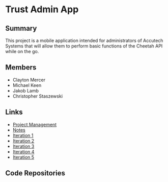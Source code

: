 # Trust Admin App

## Summary
This project is a mobile application intended for administrators of Accutech Systems that will allow them to perform basic functions of the Cheetah API while on the go.

## Members
- Clayton Mercer
- Michael Keen
- Jakob Lamb
- Christopher Staszewski

## Links
- [Project Management](https://github.com/mkeen31/trust-admin-app/projects/1)
- [Notes](https://docs.google.com/document/d/1241ho4WIxOGItz6fF2dxd29mmKQoeIE7POQDfONjSqU/edit?usp=sharing)
- [Iteration 1](https://bitbucket.org/accutechdev/bsu.tap/src/v1.0.0/)
- [Iteration 2](https://bitbucket.org/accutechdev/bsu.tap/src/v2.0.0/)
- [Iteration 3](https://bitbucket.org/accutechdev/bsu.tap/src/v3.0.0/)
- [Iteration 4](https://bitbucket.org/accutechdev/bsu.tap/src/v4.0.0/)
- [Iteration 5](https://bitbucket.org/accutechdev/bsu.tap/src/v5.0.0/)
## Code Repositories
